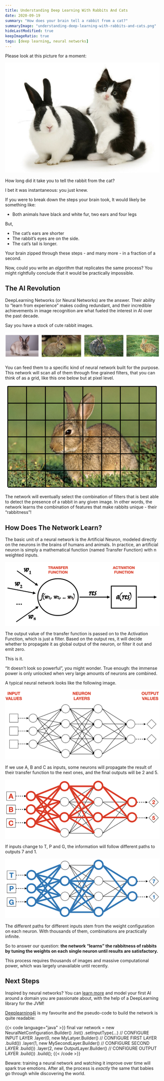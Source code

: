 ```yaml
---
title: Understanding Deep Learning With Rabbits And Cats
date: 2020-09-19
summary: "How does your brain tell a rabbit from a cat?"
summaryImage: "understanding-deep-learning-with-rabbits-and-cats.png"
hideLastModified: true
keepImageRatio: true
tags: [deep learning, neural networks]
---
```


Please look at this picture for a moment:

![Understanding Deep Learning With Rabbits And Cats](understanding-deep-learning-with-rabbits-and-cats.png)

How long did it take you to tell the rabbit from the cat?

I bet it was instantaneous: you just knew.

If you were to break down the steps your brain took, It would likely be something like:

* Both animals have black and white fur, two ears and four legs

But,

* The cat’s ears are shorter 
* The rabbit’s eyes are on the side.
* The cat’s tail is longer.

Your brain zipped through these steps - and many more - in a fraction of a second.

Now, could you write an *algorithm* that replicates the same process?
You might rightfully conclude that it would be practically impossible.

## The AI Revolution

DeepLearning Networks (or Neural Networks) are the answer. Their ability to “learn from experience” makes coding redundant,
and their incredible achievements in image recognition are what fueled the interest in AI over the past decade.

Say you have a stock of cute rabbit images. 

![Training Rabbit Images](training-rabbit-images.png)

You can feed them to a specific kind of neural network built for the purpose. This network will scan all of them through
fine grained filters, that you can think of as a grid, like this one below but at pixel level.

![Rabbit in a grid](rabbit-grid.png)

The network will eventually select the combination of filters that is best able to detect the presence of a rabbit in 
any given image. In other words, the network learns the combination of features that make rabbits unique - their “rabbitness”!

## How Does The Network Learn?

The basic unit of a neural network is the Artificial Neuron, modeled directly on the neurons in the brains of humans and
animals. In practice, an artificial neuron is simply a mathematical function (named Transfer Function) with n weighted inputs.

![An Artificial Neuron](artificial-neuron.png)

The output value of the transfer function is passed on to the Activation Function, which is just a filter. Based on the 
output res, it will decide whether to propagate it as global output of the neuron, or filter it out and emit zero.

This is it. 

“It doesn’t look so powerful”, you might wonder. True enough: the immense power is only unlocked when very large amounts of neurons are combined. 

A typical neural network looks like the following image.

![Neural Network](neural-network.png)

If we use A, B and C as inputs, some neurons will propagate the result of their transfer function to the next ones, and the final outputs will be 2 and 5.

![Neural Network Activated](neural-network-activated-red.png)

If inputs change to T, P and G, the information will follow different paths to outputs 7 and 1. 

![Neural Network Activated](neural-network-activated-blue.png)

The different paths for different inputs stem from the weight configuration on each neuron. With thousands of them, combinations are practically infinite. 

So to answer our question: **the network “learns” the rabbitness of rabbits by tuning the weights on each single neuron until results are satisfactory.**

This process requires thousands of images and massive computational power, which was largely unavailable until recently.

## Next Steps

Inspired by neural networks? You can [learn more](http://shop.oreilly.com/product/0636920035343.do) and model your first 
AI around a domain you are passionate about, with the help of a DeepLearning library for the JVM!

[Deeplearning4j](https://deeplearning4j.konduit.ai/) is my favourite and the pseudo-code to build the network is quite readable:

{{< code language="java" >}}
final var network = 
  new NeuralNetConfiguration.Builder()
    .list()
    .setInputType(...) // CONFIGURE INPUT LAYER
    .layer(0, new MyLatyer.Builder()
       // CONFIGURE FIRST LAYER
       .build())
    .layer(1, new MySecondLayer.Builder()
       // CONFIGURE SECOND LAYER
       .build())
    .layer(2, new OutputLayer.Builder()
       // CONFIGURE OUTPUT LAYER
       .build())
    .build();
{{< /code >}}

Beware: training a neural network and watching it improve over time will spark true emotions. After all, the process is 
*exactly* the same that babies go through while discovering the world.
